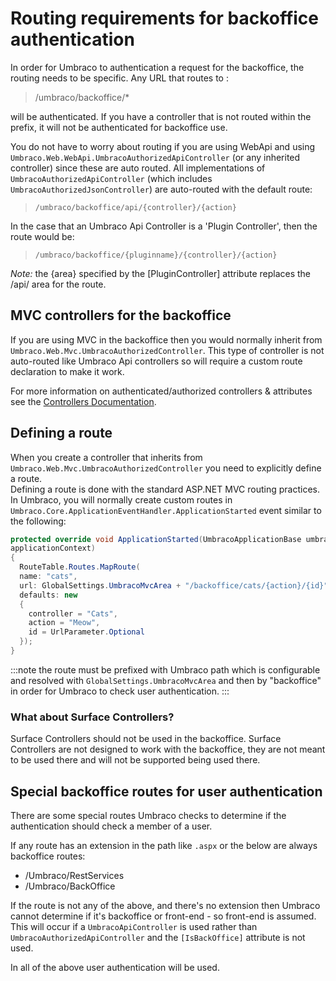 # Routing requirements for backoffice authentication

In order for Umbraco to authentication a request for the backoffice, the routing needs to be specific. Any URL that routes to :

> /umbraco/backoffice/*

will be authenticated. If you have a controller that is not routed within the prefix, it will not be authenticated for backoffice use.

You do not have to worry about routing if you are using WebApi and using `Umbraco.Web.WebApi.UmbracoAuthorizedApiController` (or any inherited controller) since these are auto routed. All implementations of `UmbracoAuthorizedApiController` (which includes `UmbracoAuthorizedJsonController`) are auto-routed with the default route:

> `/umbraco/backoffice/api/{controller}/{action}`

In the case that an Umbraco Api Controller is a 'Plugin Controller', then the route would be:

> `/umbraco/backoffice/{pluginname}/{controller}/{action}`

_Note:_ the {area} specified by the [PluginController] attribute replaces the /api/ area for the route.


## MVC controllers for the backoffice

If you are using MVC in the backoffice then you would normally inherit from `Umbraco.Web.Mvc.UmbracoAuthorizedController`. This type of controller is not auto-routed like Umbraco Api controllers so will require a custom route declaration to make it work.

For more information on authenticated/authorized controllers & attributes see the [Controllers Documentation](../../../Implementation/Controllers/index.md).

## Defining a route
When you create a controller that inherits from `Umbraco.Web.Mvc.UmbracoAuthorizedController` you need to explicitly define a route.  
Defining a route is done with the standard ASP.NET MVC routing practices. In Umbraco, you will normally create custom routes in `Umbraco.Core.ApplicationEventHandler.ApplicationStarted` event similar to the following:

```csharp
protected override void ApplicationStarted(UmbracoApplicationBase umbracoApplication, ApplicationContext    
applicationContext)
{
  RouteTable.Routes.MapRoute(
  name: "cats",
  url: GlobalSettings.UmbracoMvcArea + "/backoffice/cats/{action}/{id}",
  defaults: new
  {
    controller = "Cats",
    action = "Meow",
    id = UrlParameter.Optional
  });
}
```

:::note
the route must be prefixed with Umbraco path which is configurable and resolved with `GlobalSettings.UmbracoMvcArea` and then by "backoffice" in order for Umbraco to check user authentication.
:::

### What about Surface Controllers?
Surface Controllers should not be used in the backoffice.  Surface Controllers are not designed to work with the backoffice, they are not meant to be used there and will not be supported being used there.

## Special backoffice routes for user authentication
There are some special routes Umbraco checks to determine if the authentication should check a member of a user.

If any route has an extension in the path like `.aspx` or the below are always backoffice routes:

*  /Umbraco/RestServices
*  /Umbraco/BackOffice

If the route is not any of the above, and there's no extension then Umbraco cannot determine if it's backoffice or front-end - so front-end is assumed. This will occur if a `UmbracoApiController` is used rather than `UmbracoAuthorizedApiController` and the `[IsBackOffice]` attribute is not used.

In all of the above user authentication will be used.
